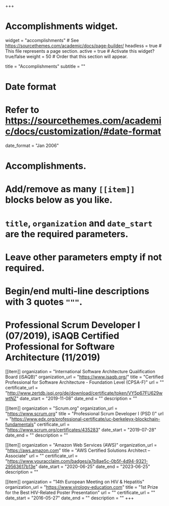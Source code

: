 +++
# Accomplishments widget.
widget = "accomplishments"  # See https://sourcethemes.com/academic/docs/page-builder/
headless = true  # This file represents a page section.
active = true  # Activate this widget? true/false
weight = 50  # Order that this section will appear.

title = "Accomplish&shy;ments"
subtitle = ""

# Date format
#   Refer to https://sourcethemes.com/academic/docs/customization/#date-format
date_format = "Jan 2006"

# Accomplishments.
#   Add/remove as many `[[item]]` blocks below as you like.
#   `title`, `organization` and `date_start` are the required parameters.
#   Leave other parameters empty if not required.
#   Begin/end multi-line descriptions with 3 quotes `"""`.

# Professional Scrum Developer I (07/2019), iSAQB Certified Professional for Software Architecture (11/2019)
[[item]]
  organization = "International Software Architecture Qualification Board (iSAQB)"
  organization_url = "https://www.isaqb.org/"
  title = "Certified Professional for Software Architecture - Foundation Level (CPSA-F)"
  url = ""
  certificate_url = "http://www.zertdb.isqi.org/de/download/certificate/token/VY5p67FU629wwtNZ"
  date_start = "2019-11-08"
  date_end = ""
  description = ""

[[item]]
  organization = "Scrum.org"
  organization_url = "https://www.scrum.org"
  title = "Professional Scrum Developer I (PSD I)"
  url = "https://www.edx.org/professional-certificate/uc-berkeleyx-blockchain-fundamentals"
  certificate_url = "https://www.scrum.org/certificates/435283"
  date_start = "2019-07-28"
  date_end = ""
  description = ""
  
[[item]]
  organization = "Amazon Web Services (AWS)"
  organization_url = "https://aws.amazon.com"
  title = "AWS Certified Solutions Architect – Associate"
  url = ""
  certificate_url = "https://www.youracclaim.com/badges/a7b8ae5c-0b5f-4d94-9321-29563617b13e"
  date_start = "2020-06-25"
  date_end = "2023-06-25"
  description = ""

[[item]]
  organization = "14th European Meeting on HIV & Hepatitis"
  organization_url = "https://www.virology-education.com"
  title = "1st Prize for the Best HIV-Related Poster Presentation"
  url = ""
  certificate_url = ""
  date_start = "2016-05-27"
  date_end = ""
  description = ""
+++
